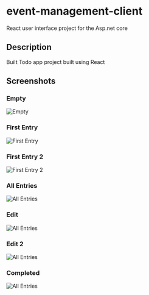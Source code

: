 # event-management-client

 React user interface project for the Asp.net core 
 
## Description
Built Todo app project built using  React
## Screenshots

### Empty
![Empty](Screenshot/Screenshot%202024-09-10%20100336.png)

### First Entry
![First Entry](Screenshots/Screenshot%202024-09-05%20135223.png)

### First Entry 2
![First Entry 2](Screenshots/Screenshot%202024-09-05%20135236.png)

### All Entries
![All Entries](Screenshots/Screenshot%202024-09-05%20141608.png)

### Edit
![All Entries](Screenshots/Screenshot%202024-09-05%20141700.png)

### Edit 2
![All Entries](Screenshots/Screenshot%202024-09-05%20141713.png)

### Completed
![All Entries](Screenshots/Screenshot%202024-09-05%20141733.png)
